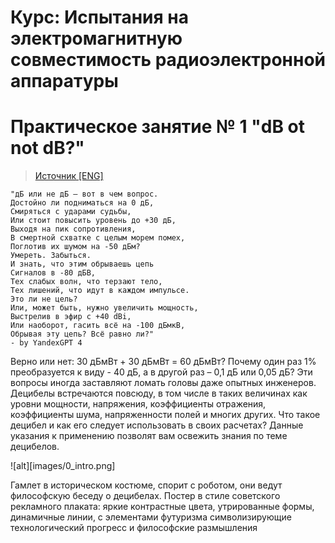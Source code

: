# Курс: Испытания на электромагнитную совместимость радиоэлектронной аппаратуры
# Практическое занятие № 1 "dB ot not dB?"

> [Источник [ENG]](https://www.rohde-schwarz.com/applications/db-or-not-db-educational-note_230850-15534.html)

```text
"дБ или не дБ — вот в чем вопрос.  
Достойно ли подниматься на 0 дБ,  
Смиряться с ударами судьбы,  
Или стоит повысить уровень до +30 дБ,  
Выходя на пик сопротивления,  
В смертной схватке с целым морем помех,  
Поглотив их шумом на -50 дБм?  
Умереть. Забыться.  
И знать, что этим обрываешь цепь  
Сигналов в -80 дБВ,  
Тех слабых волн, что терзают тело,  
Тех лишений, что идут в каждом импульсе.  
Это ли не цель?  
Или, может быть, нужно увеличить мощность,  
Выстрелив в эфир с +40 dBi,  
Или наоборот, гасить всё на -100 дБмкВ,  
Обрывая эту цепь? Всё равно ли?"
- by YandexGPT 4
```

Верно или нет: 30 дБмВт + 30 дБмВт = 60 дБмВт? Почему один раз 1% преобразуется к виду - 40 дБ, а в другой раз – 0,1 дБ или 0,05 дБ? Эти вопросы иногда заставляют ломать головы даже опытных инженеров. Децибелы встречаются повсюду, в том числе в таких величинах как уровни мощности, напряжения, коэффициенты отражения, коэффициенты шума, напряженности полей и многих других. Что такое децибел и как его следует использовать в своих расчетах? Данные указания к применению позволят вам освежить знания по теме децибелов.

![alt][images/0_intro.png]

Гамлет в историческом костюме, спорит с роботом, они ведут философскую беседу о децибелах. Постер в стиле советского рекламного плаката: яркие контрастные цвета, утрированные формы, динамичные линии, с элементами футуризма символизирующие технологический прогресс и философские размышления